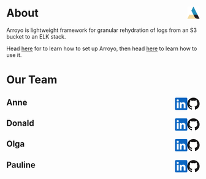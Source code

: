 
# About <img src="https://github.com/Team-Arroyo/.github/blob/main/profile/arroyographic_color.png" alt="arroyo icon" height="32" width="32" align="right"/>

Arroyo is lightweight framework for granular rehydration of logs from an S3 bucket to an ELK stack.

Head [here](https://github.com/Team-Arroyo/arroyo-deployment) for to learn how to set up Arroyo, then head [here](https://github.com/Team-Arroyo/arroyo) to learn how to use it.
# Our Team
## Anne [<img src="https://github.com/Team-Arroyo/.github/blob/main/profile/GitHub-Mark-32px.png" alt="github icon" height="32" width="32" align="right"/>](https://github.com/aelizj)[<img src="https://github.com/Team-Arroyo/.github/blob/main/profile/In-Blue-34.png" alt="linkedin icon" height="32" width="32" align="right"/>]()
## Donald [<img src="https://github.com/Team-Arroyo/.github/blob/main/profile/GitHub-Mark-32px.png" alt="github icon" height="32" width="32" align="right"/>](https://github.com/donald-p-redding)[<img src="https://github.com/Team-Arroyo/.github/blob/main/profile/In-Blue-34.png" alt="linkedin icon" height="32" width="32" align="right"/>](https://www.linkedin.com/in/donald-redding-36a093234)
## Olga [<img src="https://github.com/Team-Arroyo/.github/blob/main/profile/GitHub-Mark-32px.png" alt="github icon" height="32" width="32" align="right"/>](https://github.com/olgashi)[<img src="https://github.com/Team-Arroyo/.github/blob/main/profile/In-Blue-34.png" alt="linkedin icon" height="32" width="32" align="right"/>]()
## Pauline [<img src="https://github.com/Team-Arroyo/.github/blob/main/profile/GitHub-Mark-32px.png" alt="github icon" height="32" width="32" align="right"/>](https://github.com/Pauline3414159)[<img src="https://github.com/Team-Arroyo/.github/blob/main/profile/In-Blue-34.png" alt="linkedin icon" height="32" width="32" align="right"/>](https://www.linkedin.com/in/pauline-3414159/)

